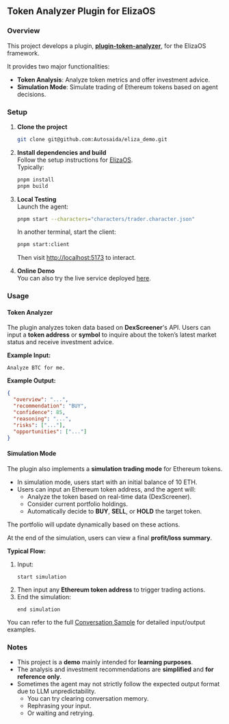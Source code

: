 ## Token Analyzer Plugin for ElizaOS

### Overview

This project develops a plugin, **[plugin-token-analyzer](./packages/plugin-token-analyzer)**, for the ElizaOS framework.  

It provides two major functionalities:

- **Token Analysis**: Analyze token metrics and offer investment advice.
- **Simulation Mode**: Simulate trading of Ethereum tokens based on agent decisions.

### Setup

1. **Clone the project**  
   ```bash
   git clone git@github.com:Autosaida/eliza_demo.git
   ```

2. **Install dependencies and build**  
   Follow the setup instructions for [ElizaOS](https://github.com/elizaOS/eliza).  
   Typically:
   ```bash
   pnpm install
   pnpm build
   ```

3. **Local Testing**  
   Launch the agent:
   ```bash
   pnpm start --characters="characters/trader.character.json"
   ```
   In another terminal, start the client:
   ```bash
   pnpm start:client
   ```
   Then visit [http://localhost:5173](http://localhost:5173) to interact.

4. **Online Demo**  
   You can also try the live service deployed [here](http://147.182.200.211/).

### Usage

#### Token Analyzer

The plugin analyzes token data based on **DexScreener**'s API. Users can input a **token address** or **symbol** to inquire about the token’s latest market status and receive investment advice.


**Example Input:**
```
Analyze BTC for me.
```

**Example Output:**
```json
{
  "overview": "...",
  "recommendation": "BUY",
  "confidence": 85,
  "reasoning": "...",
  "risks": ["..."],
  "opportunities": ["..."]
}
```

#### Simulation Mode

The plugin also implements a **simulation trading mode** for Ethereum tokens.

- In simulation mode, users start with an initial balance of 10 ETH.
- Users can input an Ethereum token address, and the agent will:
  - Analyze the token based on real-time data (DexScreener).
  - Consider current portfolio holdings.
  - Automatically decide to **BUY**, **SELL**, or **HOLD** the target token.

The portfolio will update dynamically based on these actions.

At the end of the simulation, users can view a final **profit/loss summary**.

**Typical Flow:**
1. Input:  
   ```
   start simulation
   ```
2. Then input any **Ethereum token address** to trigger trading actions.
3. End the simulation:
   ```
   end simulation
   ```

You can refer to the full [Conversation Sample](./packages/plugin-token-analyzer/conversation_sample.md) for detailed input/output examples.

### Notes

- This project is a **demo** mainly intended for **learning purposes**.  
- The analysis and investment recommendations are **simplified** and **for reference only**.
- Sometimes the agent may not strictly follow the expected output format due to LLM unpredictability.  
  - You can try clearing conversation memory.
  - Rephrasing your input.
  - Or waiting and retrying.
